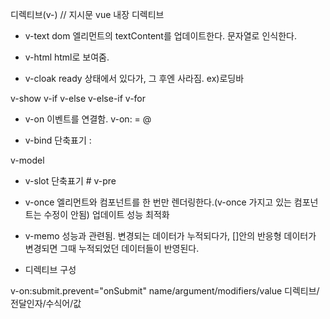 디렉티브(v-) // 지시문
vue 내장 디렉티브
- v-text
    dom 엘리먼트의 textContent를 업데이트한다.
    문자열로 인식한다.


- v-html
  html로 보여줌.

- v-cloak
    ready 상태에서 있다가, 그 후엔 사라짐. ex)로딩바

v-show
v-if
v-else
v-else-if
v-for
- v-on
    이벤트를 연결함.
    v-on: = @

- v-bind
    단축표기 :

v-model
- v-slot
    단축표기 #
v-pre

- v-once
    엘리먼트와 컴포넌트를 한 번만 렌더링한다.(v-once 가지고 있는 컴포넌트는 수정이 안됨)
    업데이트 성능 최적화 


- v-memo
    성능과 관련됨.
    변경되는 데이터가 누적되다가, []안의 반응형 데이터가 변경되면 그때 누적되었던 데이터들이 반영된다.


* 디렉티브 구성

 v-on:submit.prevent="onSubmit"
 name/argument/modifiers/value
 디렉티브/전달인자/수식어/값 

